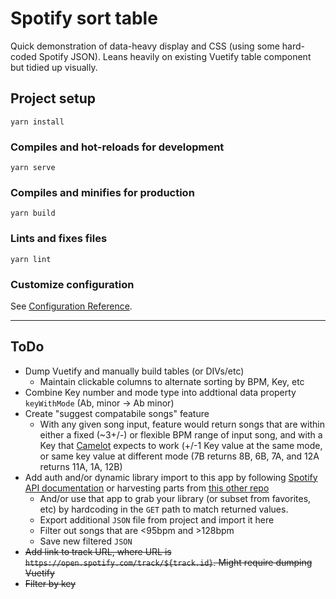 # Spotify sort table

Quick demonstration of data-heavy display and CSS (using some hard-coded Spotify JSON). Leans heavily on existing Vuetify table component but tidied up visually.

## Project setup
```
yarn install
```

### Compiles and hot-reloads for development
```
yarn serve
```

### Compiles and minifies for production
```
yarn build
```

### Lints and fixes files
```
yarn lint
```

### Customize configuration
See [Configuration Reference](https://cli.vuejs.org/config/).

___

## ToDo
* Dump Vuetify and manually build tables (or DIVs/etc)
  - Maintain clickable columns to alternate sorting by BPM, Key, etc
* Combine Key number and mode type into addtional data property `keyWithMode` (Ab, minor -> Ab minor) 
* Create "suggest compatabile songs" feature
  - With any given song input, feature would return songs that are within either a fixed (~3+/-) or flexible BPM range of input song, and with a Key that [Camelot](https://mixedinkey.com/harmonic-mixing-guide/) expects to work (+/-1 Key value at the same mode, or same key value at different mode (7B returns 8B, 6B, 7A, and 12A returns 11A, 1A, 12B)
* Add auth and/or dynamic library import to this app by following [Spotify API documentation](https://developer.spotify.com/documentation/web-api/) or harvesting parts from [this other repo](https://github.com/arringtonm/spotify-playlist-app)
  - And/or use that app to grab your library (or subset from favorites, etc) by hardcoding in the `GET` path to match returned values.
  - Export additional `JSON` file from project and import it here
  - Filter out songs that are <95bpm and >128bpm 
  - Save new filtered `JSON`
* ~~Add link to track URL, where URL is `https://open.spotify.com/track/${track.id}`. Might require dumping Vuetify~~
* ~~Filter by key~~
